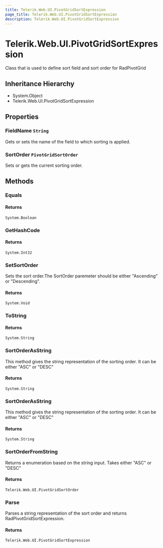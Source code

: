 ```yaml
---
title: Telerik.Web.UI.PivotGridSortExpression
page_title: Telerik.Web.UI.PivotGridSortExpression
description: Telerik.Web.UI.PivotGridSortExpression
---
```


# Telerik.Web.UI.PivotGridSortExpression

Class that is used to define sort field and sort order for RadPivotGrid

## Inheritance Hierarchy

* System.Object
* Telerik.Web.UI.PivotGridSortExpression

## Properties

###  FieldName `String`

Gets or sets the name of the field to which sorting is applied.

###  SortOrder `PivotGridSortOrder`

Sets or gets the current sorting order.

## Methods

###  Equals

#### Returns

`System.Boolean` 

###  GetHashCode

#### Returns

`System.Int32` 

###  SetSortOrder

Sets the sort order.The SortOrder paremeter should be either "Ascending" or "Descending".

#### Returns

`System.Void` 

###  ToString

#### Returns

`System.String` 

###  SortOrderAsString

This method gives the string representation of the sorting order. It can be
            either "ASC" or "DESC"

#### Returns

`System.String` 

###  SortOrderAsString

This method gives the string representation of the sorting order. It can be
            either "ASC" or "DESC"

#### Returns

`System.String` 

###  SortOrderFromString

Returns a  enumeration based on the string input. Takes either "ASC"
            or "DESC"

#### Returns

`Telerik.Web.UI.PivotGridSortOrder` 

###  Parse

Parses a string representation of the sort order and returns RadPivotGridSortExpression.

#### Returns

`Telerik.Web.UI.PivotGridSortExpression` 

